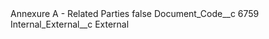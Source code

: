 <?xml version="1.0" encoding="UTF-8"?>
<CustomMetadata xmlns="http://soap.sforce.com/2006/04/metadata" xmlns:xsi="http://www.w3.org/2001/XMLSchema-instance" xmlns:xsd="http://www.w3.org/2001/XMLSchema">
    <label>Annexure A - Related Parties</label>
    <protected>false</protected>
    <values>
        <field>Document_Code__c</field>
        <value xsi:type="xsd:string">6759</value>
    </values>
    <values>
        <field>Internal_External__c</field>
        <value xsi:type="xsd:string">External</value>
    </values>
</CustomMetadata>
